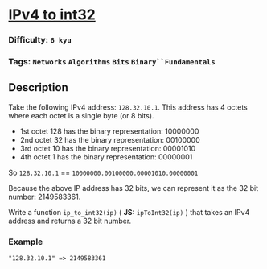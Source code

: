 # [IPv4 to int32](https://www.codewars.com/kata/52ea928a1ef5cfec800003ee)

### Difficulty: `6 kyu`

### Tags: `Networks` `Algorithms` `Bits` `Binary``Fundamentals`

## Description

Take the following IPv4 address: `128.32.10.1`. This address has 4 octets where each octet is a single byte (or 8 bits).

- 1st octet 128 has the binary representation: 10000000
- 2nd octet 32 has the binary representation: 00100000
- 3rd octet 10 has the binary representation: 00001010
- 4th octet 1 has the binary representation: 00000001

So `128.32.10.1` == `10000000.00100000.00001010.00000001`

Because the above IP address has 32 bits, we can represent it as the 32 bit number: 2149583361.

Write a function `ip_to_int32(ip)` ( **JS:** `ipToInt32(ip)` ) that takes an IPv4 address and returns a 32 bit number.

### Example

```
"128.32.10.1" => 2149583361
```